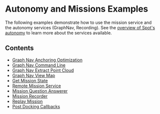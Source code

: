 <!--
Copyright (c) 2021 Boston Dynamics, Inc.  All rights reserved.

Downloading, reproducing, distributing or otherwise using the SDK Software
is subject to the terms and conditions of the Boston Dynamics Software
Development Kit License (20191101-BDSDK-SL).
-->

# Autonomy and Missions Examples

The following examples demonstrate how to use the mission service and the autonomy services (GraphNav, Recording). See the [overview of Spot's autonomy](../../../docs/concepts/autonomy/README.md) to learn more about the services available.

## Contents

* [Graph Nav Anchoring Optimization](../graph_nav_anchoring_optimization/README.md)
* [Graph Nav Command Line](../graph_nav_command_line/README.md)
* [Graph Nav Extract Point Cloud](../graph_nav_extract_point_cloud/README.md)
* [Graph Nav View Map](../graph_nav_view_map/README.md)
* [Get Mission State](../get_mission_state/README.md)
* [Remote Mission Service](../remote_mission_service/README.md)
* [Mission Question Answerer](../mission_question_answerer/README.md)
* [Mission Recorder](../mission_recorder/README.md)
* [Replay Mission](../replay_mission/README.md)
* [Post Docking Callbacks](../post_docking_callbacks/README.md)
